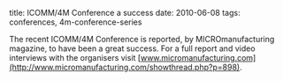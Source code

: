 title: ICOMM/4M Conference a success
date: 2010-06-08
tags: conferences, 4m-conference-series

The recent ICOMM/4M Conference is reported, by MICROmanufacturing magazine, to have been a great success. For a full report and video interviews with the organisers visit [www.micromanufacturing.com](http://www.micromanufacturing.com/showthread.php?p=898).